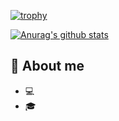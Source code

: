 [![trophy](https://github-profile-trophy.vercel.app/?username=ZhangYanglyu)](https://github.com/ZhangYanglyu/github-profile-trophy)

[![Anurag's github stats](https://github-readme-stats.vercel.app/api?username=ZhangYanglyu&include_all_commits=true&show_icons=true&count_private=true)](https://github.com/ZhangYanglyu/github-readme-stats)

## :book: About me
- :computer:
- :mortar_board:

<!--
**ZhangYanglyu/ZhangYanglyu** is a ✨ _special_ ✨ repository because its `README.md` (this file) appears on your GitHub profile.

Here are some ideas to get you started:

- 🔭 I’m currently working on ...
- 🌱 I’m currently learning ...
- 👯 I’m looking to collaborate on ...
- 🤔 I’m looking for help with ...
- 💬 Ask me about ...
- 📫 How to reach me: ...
- 😄 Pronouns: ...
- ⚡ Fun fact: ...
-->
